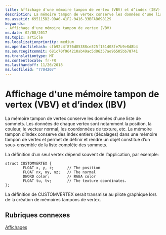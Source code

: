 ```yaml
---
title: Affichage d'une mémoire tampon de vertex (VBV) et d’index (IBV)
description: La mémoire tampon de vertex conserve les données d'une liste de sommets.
ms.assetid: 695115D2-9DA0-41F2-9416-33BFAB698129
keywords:
- Affichage d'une mémoire tampon de vertex (VBV)
ms.date: 02/08/2017
ms.topic: article
ms.localizationpriority: medium
ms.openlocfilehash: cfb92c4f876d85388ce325f151408fe7b9e8d8b4
ms.sourcegitcommit: 681c70f964210ab49ac5d06357ae96505bb78741
ms.translationtype: MT
ms.contentlocale: fr-FR
ms.lasthandoff: 11/26/2018
ms.locfileid: "7704207"
---
```

# <a name="vertex-buffer-view-vbv-and-index-buffer-view-ibv"></a>Affichage d'une mémoire tampon de vertex (VBV) et d’index (IBV)


La mémoire tampon de vertex conserve les données d'une liste de sommets. Les données de chaque vertex sont notamment la position, la couleur, le vecteur normal, les coordonnées de texture, etc. La mémoire tampon d’index conserve des index entiers (décalages) dans une mémoire tampon de vertex et permet de définir et rendre un objet constitué d’un sous-ensemble de la liste complète des sommets.

La définition d’un seul vertex dépend souvent de l’application, par exemple:

``` syntax
struct CUSTOMVERTEX { 
        FLOAT x, y, z;      // The position
        FLOAT nx, ny, nz;   // The normal
        DWORD color;        // RGBA color
        FLOAT tu, tv;       // The texture coordinates. 
}; 
```

La définition de CUSTOMVERTEX serait transmise au pilote graphique lors de la création de mémoires tampons de vertex.

## <a name="span-idrelated-topicsspanrelated-topics"></a><span id="related-topics"></span>Rubriques connexes


[Affichages](views.md)

 

 




